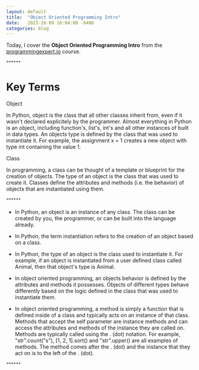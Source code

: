 ```yaml
---
layout: default
title:  "Object Oriented Programming Intro"
date:   2023-10-09 16:04:00 -0400
categories: blog
---
```


Today, I cover the __Object Oriented Programming Intro__ from the [programmingexpert.io][course-site] course.

""""""

# Key Terms

Object

In Python, object is the class that all other classes inherit from, even if it wasn't declared explicitely by the programmer. Almost everything in Python is an object, including function's, list's, int's and all other instances of built in data types. An objects type is defined by the class that was used to instantiate it. For example, the assignment x = 1 creates a new object with type int containing the value 1.

Class

In programming, a class can be thought of a template or blueprint for the creation of objects. The type of an object is the class that was used to create it. Classes define the attributes and methods (i.e. the behavior) of objects that are instantiated using them.

""""""

- In Python, an object is an instance of any class. The class can be created by you, the programmer, or can be built into the language already.

- In Python, the term instantiation refers to the creation of an object based on a class.

- In Python, the type of an object is the class used to instantiate it. For example, if an object is instantiated from a user defined class called Animal, then that object's type is Animal.

- In object oriented programming, an objects behavior is defined by the attributes and methods it possesses. Objects of different types behave differently based on the logic defined in the class that was used to instantiate them. 

- In object oriented programming, a method is simply a function that is defined inside of a class and typically acts on an instance of that class. Methods that accept the self parameter are instance methods and can access the attributes and methods of the instance they are called on. Methods are typically called using the . (dot) notation. For example, "str".count("s"), [1, 2, 1].sort() and "str".upper() are all examples of methods. The method comes after the . (dot) and the instance that they act on is to the left of the . (dot).

""""""

[course-site]: https://www.programmingexpert.io/index